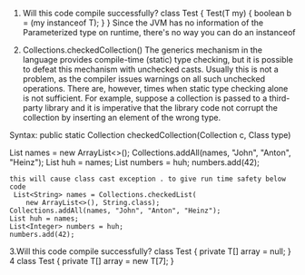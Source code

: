 1. Will this code compile successfully?
class Test <T> {
Test(T my) {
    boolean b = (my instanceof T);
}
}
Since the JVM has no information of the Parameterized type on runtime, there's no way you can do an instanceof

2. Collections.checkedCollection()
The generics mechanism in the language provides compile-time (static) type checking, but it is possible to defeat this mechanism with unchecked casts. Usually this is not a problem, as the compiler issues warnings on all such unchecked operations. There are, however, times when static type checking alone is not sufficient. For example, suppose a collection is passed to a third-party library and it is imperative that the library code 
not corrupt the collection by inserting an element of the wrong type.

Syntax:  public static  Collection  checkedCollection(Collection c, Class type)

 List<String> names = new ArrayList<>();
    Collections.addAll(names, "John", "Anton", "Heinz");
    List huh = names;
    List<Integer> numbers = huh;
    numbers.add(42);
    
    this will cause class cast exception . to give run time safety below code 
     List<String> names = Collections.checkedList(
        new ArrayList<>(), String.class);
    Collections.addAll(names, "John", "Anton", "Heinz");
    List huh = names;
    List<Integer> numbers = huh;
    numbers.add(42);

3.Will this code compile successfully?
class Test <T> {
private T[] array = null;
}
4  class Test <T> {
private T[] array = new T[7];
}
